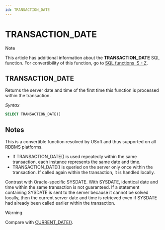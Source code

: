 ```yaml
---
id: TRANSACTION_DATE
---
```


# TRANSACTION_DATE



> [!NOTE]
> This article has additional information about the **TRANSACTION_DATE** SQL function.
> For convertibility of this function, go to [SQL functions  S - Z](/docs/Modeller_and_Rules_Engine/SQL_functions/SQL_functions_SZ.md).

## **TRANSACTION_DATE**

Returns the server date and time of the first time this function is processed within the transaction.

*Syntax*

```sql
SELECT TRANSACTION_DATE()
```

## Notes

This is a convertible function resolved by USoft and thus supported on all RDBMS platforms.

- If TRANSACTION_DATE() is used repeatedly within the same transaction, each instance represents the same date and time.
- TRANSACTION_DATE() is queried on the server only once within the transaction. If called again within the transaction, it is handled locally.

Contrast with Oracle-specific SYSDATE. With SYSDATE, identical date and time within the same transaction is not guaranteed. If a statement containing SYSDATE is sent to the server because it cannot be solved locally, then the current server date and time is retrieved even if SYSDATE had already been called earlier within the transaction.

> [!WARNING]
> Compare with [CURRENT_DATE()](/docs/Modeller_and_Rules_Engine/SQL_functions/CURRENT_DATE.md).

 